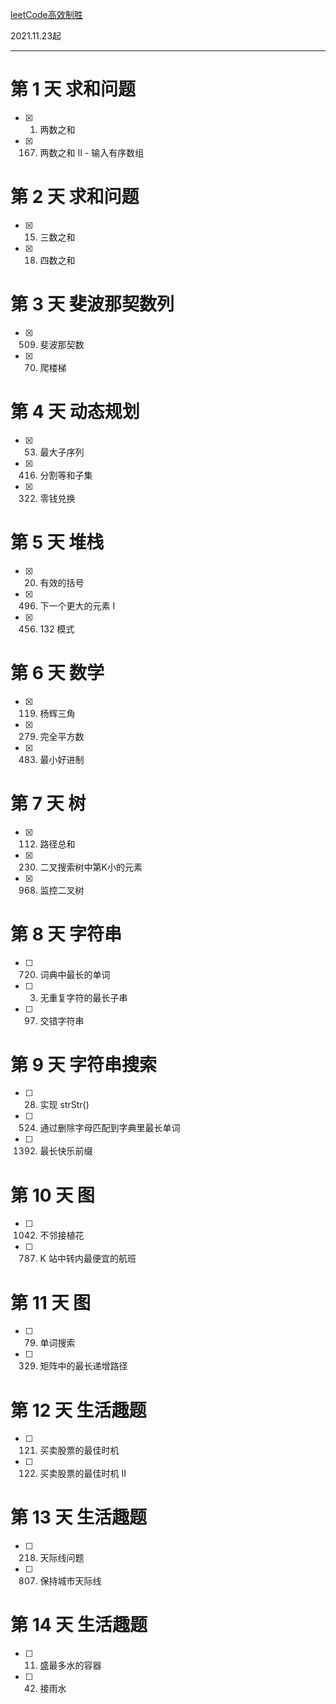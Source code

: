 [leetCode高效制胜](https://leetcode-cn.com/study-plan/efficient-winning/?progress=m866cas)

2021.11.23起

---  
# 第 1 天 求和问题
- [x] 1. 两数之和
- [x] 167. 两数之和 II - 输入有序数组

# 第 2 天 求和问题
- [x] 15. 三数之和
- [x] 18. 四数之和

# 第 3 天 斐波那契数列
- [x] 509. 斐波那契数
- [x] 70. 爬楼梯

# 第 4 天 动态规划
- [x] 53. 最大子序列
- [x] 416. 分割等和子集
- [x] 322. 零钱兑换

# 第 5 天 堆栈
- [x] 20. 有效的括号
- [x] 496. 下一个更大的元素 I
- [x] 456. 132 模式

# 第 6 天 数学
- [x] 119. 杨辉三角
- [x] 279. 完全平方数
- [x] 483. 最小好进制

# 第 7 天 树
- [x] 112. 路径总和
- [x] 230. 二叉搜索树中第K小的元素
- [x] 968. 监控二叉树

# 第 8 天 字符串
- [ ] 720. 词典中最长的单词
- [ ] 3. 无重复字符的最长子串
- [ ] 97. 交错字符串

# 第 9 天 字符串搜索
- [ ] 28. 实现 strStr()
- [ ] 524. 通过删除字母匹配到字典里最长单词
- [ ] 1392. 最长快乐前缀

# 第 10 天 图
- [ ] 1042. 不邻接植花
- [ ] 787. K 站中转内最便宜的航班

# 第 11 天 图
- [ ] 79. 单词搜索
- [ ] 329. 矩阵中的最长递增路径

# 第 12 天 生活趣题
- [ ] 121. 买卖股票的最佳时机
- [ ] 122. 买卖股票的最佳时机 II

# 第 13 天 生活趣题
- [ ] 218. 天际线问题
- [ ] 807. 保持城市天际线

# 第 14 天 生活趣题
- [ ] 11. 盛最多水的容器
- [ ] 42. 接雨水





